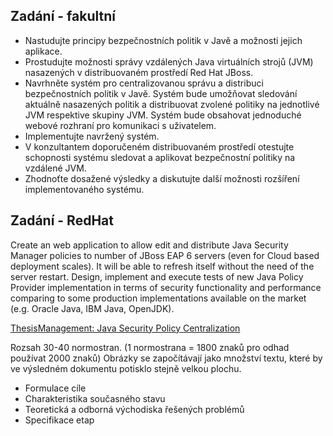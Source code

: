 ## Zadání - fakultní ##
* Nastudujte principy bezpečnostních politik v Javě a možnosti jejich aplikace.
* Prostudujte možnosti správy vzdálených Java virtuálních strojů (JVM) nasazených v distribuovaném prostředí Red Hat JBoss.
* Navrhněte systém pro centralizovanou správu a distribuci bezpečnostních politik v Javě. Systém bude umožňovat sledování aktuálně nasazených politik a distribuovat zvolené politiky na jednotlivé JVM respektive skupiny JVM. Systém bude obsahovat jednoduché webové rozhraní pro komunikaci s uživatelem.
* Implementujte navržený systém.
* V konzultantem doporučeném distribuovaném prostředí otestujte schopnosti systému sledovat a aplikovat bezpečnostní politiky na vzdálené JVM.
* Zhodnoťte dosažené výsledky a diskutujte další možnosti rozšíření implementovaného systému.

## Zadání - RedHat ##
Create an web application to allow edit and distribute Java Security Manager policies to number of JBoss EAP 6 servers (even for Cloud based deployment scales). It will be able to refresh itself without the need of the server restart. Design, implement and execute tests of new Java Policy Provider implementation in terms of security functionality and performance comparing to some production implementations available on the market (e.g. Oracle Java, IBM Java, OpenJDK).

[ThesisManagement: Java Security Policy Centralization](https://thesis-managementsystem.rhcloud.com/thesis/show/80/java-security-policy-centralization)

Rozsah 30-40 normostran. (1 normostrana = 1800 znaků pro odhad používat 2000 znaků)
Obrázky se započítávají jako množství textu, které by ve výsledném dokumentu potisklo stejně velkou plochu.

* Formulace cíle
* Charakteristika současného stavu
* Teoretická a odborná východiska řešených problémů
* Specifikace etap

